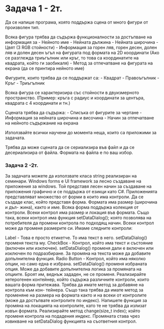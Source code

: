 # Задача 1 - 2т.
Да се напише програма, която поддържа сцена от много фигури от произволен тип.
 
Всяка фигура трябва да съдържа функционалности за достъпване на информация за
	- Нейното име
	- Нейната дължина
	- Нейната широчина
	- Цвят (3 RGB стойности)
	- Информация за горен ляв, горен десен, долен ляв и долен десен ъгъл на фигурата под формата на 2D координати
          (Ако се разглежда триъгълник или кръг, то това са координатите на квадрата, който ги заобикаля)
	- Метод за отпечатване на фигурата на екрана (да се принтира нейното име)
 
Фигурите, които трябва да се поддържат са:
	- Квадрат
	- Правоъгълник
	- Кръг
	- Триъгълник
 
Всяка фигура се характеризира със стойности в двуизмерното пространство.
(Пример: кръга с радиус и координати за центъра, квадрата с 4 координати и тн.)
 
Сцената трябва да съдържа:
	- Списъка от фигурите за чертане
	- Информация за нейната широчина и височина
	- Начин за отпечатване на нейното съдържание на екрана
 
Използвайте всички научени до момента неща, които са приложими за задачата.
 
Трябва да може сцената да се сериализира във файл и да се десериализира от файла.
Формата на файла е по ваш избор.



### Задача 2  -2т.
За задачата можете да използвате класа string реализиран на семинари. Windows forms е UI framework за лесно създаване на приложения за windows. Той представя лесен начин за създаване на приложения графично и се поддържа от езикци като C#. Приложенията представляват множество от форми в които има контроли. Да се създаде клас, който представя форма. Формата има размер (широчина и дъл- жина), както и име. Всяка форма поддържа колекция от контроли. Всеки контрол има размер и локация във формата. Също така, всеки контрол има функция setDataDialog(); която позволява на потребителя да промени контрола по подходящ начин. Всеки контрол може да променя размерите си. Имаме следните контроли:

Label - Това е просто етикетче. То има текст в него. setDataDialog() променя текста му. CheckBox - Контрол, който има текст и състояние (включен или изключен). setDataDialog() променя дали е включен или изключен по подразбиране. За промяна на текста може да добавите допълнителна функция. Radio Button - Контрол, който има няколко опции, но само една е избрана. setDataDialog() променя избраната опция. Може да добавите допълнителна логика за промяната на опциите. Броят им, веднъж зададен, не се променя. Реализирайте хетерогенен контейнер, който съдържа различните контроли, които вашата форма притежава. Трябва да имате метод за добавяне на контрола към кон- тейнера. Също така трябва да имате метод за променяне на размера на формата както и на всеки от контролите (може да достъпвате контролите по индекс). Напишете функция за промяна на локацията на контролите, като те не трябва да излизат извън формата. Реализирайте метод change(size_t index); който променя контрола на подадения индекс. Промяната става чрез извикване на setDataDialog функцията на съответния контрол.
